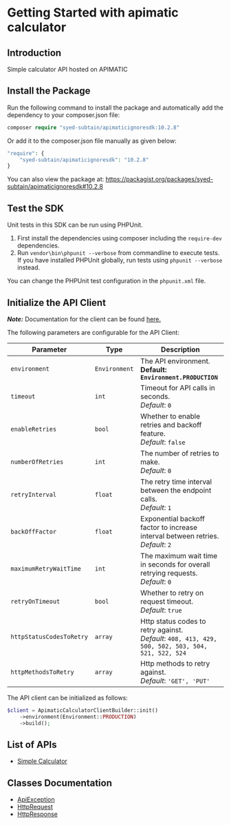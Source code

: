 
# Getting Started with apimatic calculator

## Introduction

Simple calculator API hosted on APIMATIC

## Install the Package

Run the following command to install the package and automatically add the dependency to your composer.json file:

```php
composer require "syed-subtain/apimaticignoresdk:10.2.8"
```

Or add it to the composer.json file manually as given below:

```php
"require": {
    "syed-subtain/apimaticignoresdk": "10.2.8"
}
```

You can also view the package at:
https://packagist.org/packages/syed-subtain/apimaticignoresdk#10.2.8

## Test the SDK

Unit tests in this SDK can be run using PHPUnit.

1. First install the dependencies using composer including the `require-dev` dependencies.
2. Run `vendor\bin\phpunit --verbose` from commandline to execute tests. If you have installed PHPUnit globally, run tests using `phpunit --verbose` instead.

You can change the PHPUnit test configuration in the `phpunit.xml` file.

## Initialize the API Client

**_Note:_** Documentation for the client can be found [here.](https://www.github.com/Syed-Subtain/php-sdk-publish-repo-new1/tree/10.2.8/doc/client.md)

The following parameters are configurable for the API Client:

| Parameter | Type | Description |
|  --- | --- | --- |
| `environment` | `Environment` | The API environment. <br> **Default: `Environment.PRODUCTION`** |
| `timeout` | `int` | Timeout for API calls in seconds.<br>*Default*: `0` |
| `enableRetries` | `bool` | Whether to enable retries and backoff feature.<br>*Default*: `false` |
| `numberOfRetries` | `int` | The number of retries to make.<br>*Default*: `0` |
| `retryInterval` | `float` | The retry time interval between the endpoint calls.<br>*Default*: `1` |
| `backOffFactor` | `float` | Exponential backoff factor to increase interval between retries.<br>*Default*: `2` |
| `maximumRetryWaitTime` | `int` | The maximum wait time in seconds for overall retrying requests.<br>*Default*: `0` |
| `retryOnTimeout` | `bool` | Whether to retry on request timeout.<br>*Default*: `true` |
| `httpStatusCodesToRetry` | `array` | Http status codes to retry against.<br>*Default*: `408, 413, 429, 500, 502, 503, 504, 521, 522, 524` |
| `httpMethodsToRetry` | `array` | Http methods to retry against.<br>*Default*: `'GET', 'PUT'` |

The API client can be initialized as follows:

```php
$client = ApimaticCalculatorClientBuilder::init()
    ->environment(Environment::PRODUCTION)
    ->build();
```

## List of APIs

* [Simple Calculator](https://www.github.com/Syed-Subtain/php-sdk-publish-repo-new1/tree/10.2.8/doc/controllers/simple-calculator.md)

## Classes Documentation

* [ApiException](https://www.github.com/Syed-Subtain/php-sdk-publish-repo-new1/tree/10.2.8/doc/api-exception.md)
* [HttpRequest](https://www.github.com/Syed-Subtain/php-sdk-publish-repo-new1/tree/10.2.8/doc/http-request.md)
* [HttpResponse](https://www.github.com/Syed-Subtain/php-sdk-publish-repo-new1/tree/10.2.8/doc/http-response.md)

